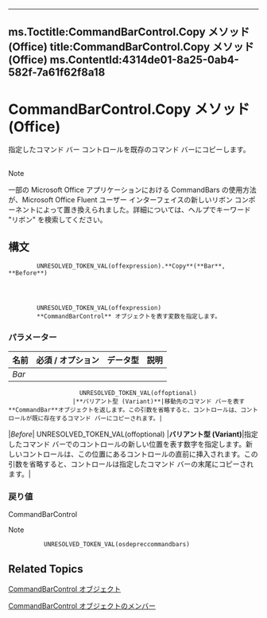 

---
ms.Toctitle:CommandBarControl.Copy メソッド (Office)
title:CommandBarControl.Copy メソッド (Office)
ms.ContentId:4314de01-8a25-0ab4-582f-7a61f62f8a18
---
# CommandBarControl.Copy メソッド (Office)




指定したコマンド バー コントロールを既存のコマンド バーにコピーします。

## 

>[!NOTE]
>一部の Microsoft Office アプリケーションにおける CommandBars の使用方法が、Microsoft Office Fluent ユーザー インターフェイスの新しいリボン コンポーネントによって置き換えられました。詳細については、ヘルプでキーワード "リボン" を検索してください。





## 構文

            UNRESOLVED_TOKEN_VAL(offexpression).**Copy**(**Bar**, **Before**)




            UNRESOLVED_TOKEN_VAL(offexpression)
            **CommandBarControl** オブジェクトを表す変数を指定します。

### パラメーター

|**名前**|**必須 / オプション**|**データ型**|**説明**|
|---|---|---|---|
|*Bar*|
                        UNRESOLVED_TOKEN_VAL(offoptional)
                      |**バリアント型 (Variant)**|移動先のコマンド バーを表す**CommandBar**オブジェクトを返します。この引数を省略すると、コントロールは、コントロールが既に存在するコマンド バーにコピーされます。|
|*Before*|
                        UNRESOLVED_TOKEN_VAL(offoptional)
                      |**バリアント型 (Variant)**|指定したコマンド バーでのコントロールの新しい位置を表す数字を指定します。新しいコントロールは、この位置にあるコントロールの直前に挿入されます。この引数を省略すると、コントロールは指定したコマンド バーの末尾にコピーされます。|



### 戻り値
CommandBarControl





>[!NOTE]
>
              UNRESOLVED_TOKEN_VAL(osdepreccommandbars)
            





## Related Topics

[CommandBarControl オブジェクト](b104ec00-beeb-a927-4b7b-108f4e3164f5.md)

[CommandBarControl オブジェクトのメンバー](1d2360e4-7511-a3a4-9959-2f7c8282bf99.md)




